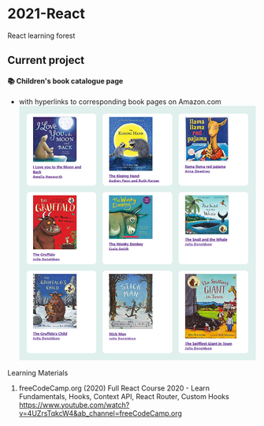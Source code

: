 # 2021-React
React learning forest

## Current project
#### :books: Children's book catalogue page 
- with hyperlinks to corresponding book pages on Amazon.com
![Children's book catalogue in the making](https://github.com/Coding-Forest/2021-React/blob/main/0%20images/Book%20catalogue%201.png)


Learning Materials
1) freeCodeCamp.org (2020) Full React Course 2020 - Learn Fundamentals, Hooks, Context API, React Router, Custom Hooks 
  https://www.youtube.com/watch?v=4UZrsTqkcW4&ab_channel=freeCodeCamp.org
